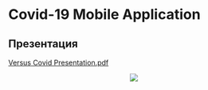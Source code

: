 # Covid-19 Mobile Application

## Презентация

[Versus Covid Presentation.pdf](https://github.com/timoninas/covid-hack/blob/master/presentation/Versus%20Covid%20Presentation.pdf)

<p align="center">
  <img src="https://github.com/timoninas/covid-hack/blob/master/presentation/preview.png"/>
</p>
